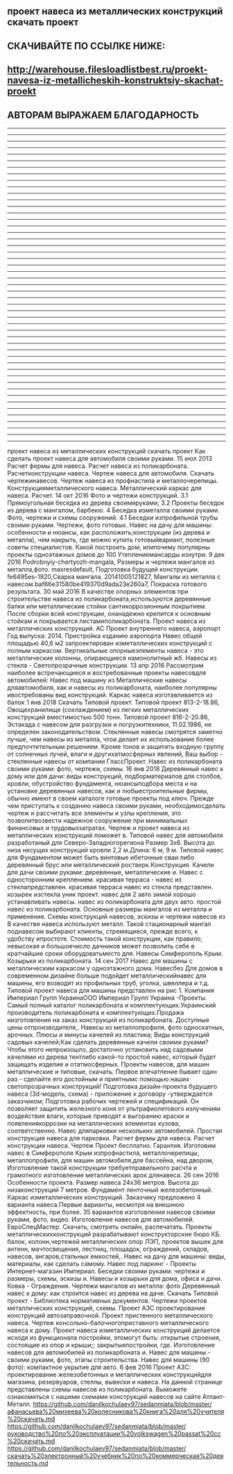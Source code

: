 проект навеса из металлических конструкций скачать проект
--------------------------------------------------
СКАЧИВАЙТЕ ПО ССЫЛКЕ НИЖЕ:
--------------------------------------------------
http://warehouse.filesloadlistbest.ru/proekt-navesa-iz-metallicheskih-konstruktsiy-skachat-proekt
--------------------------------------------------
АВТОРАМ ВЫРАЖАЕМ БЛАГОДАРНОСТЬ
--------------------------------------------------
--------------------------------------------------
--------------------------------------------------
--------------------------------------------------
--------------------------------------------------
--------------------------------------------------
--------------------------------------------------
--------------------------------------------------
--------------------------------------------------
--------------------------------------------------
--------------------------------------------------
--------------------------------------------------
--------------------------------------------------
--------------------------------------------------
--------------------------------------------------
--------------------------------------------------
--------------------------------------------------
--------------------------------------------------
--------------------------------------------------
--------------------------------------------------
--------------------------------------------------
--------------------------------------------------
--------------------------------------------------
--------------------------------------------------
--------------------------------------------------
--------------------------------------------------
--------------------------------------------------
--------------------------------------------------
--------------------------------------------------
--------------------------------------------------
--------------------------------------------------
--------------------------------------------------
--------------------------------------------------
--------------------------------------------------
--------------------------------------------------
--------------------------------------------------
--------------------------------------------------
--------------------------------------------------
--------------------------------------------------
--------------------------------------------------
--------------------------------------------------
--------------------------------------------------
--------------------------------------------------
--------------------------------------------------
--------------------------------------------------
--------------------------------------------------
--------------------------------------------------
--------------------------------------------------
--------------------------------------------------
--------------------------------------------------
проект навеса из металлических конструкций скачать проект Как сделать проект навеса для автомобиля своими руками. 15 июл 2013  Расчет фермы для навеса. Расчет навеса из поликарбоната. Расчетконструкции навеса. Чертеж навеса для автомобиля. Скачать чертежинавесов. Чертеж навеса из профнастила и металлочерепицы. Конструкцияметаллического навеса. Металлический каркас для навеса. Расчет. 14 окт 2016  Фото и чертежи конструкций. 3.1 Прямоугольная беседка из дерева своимируками; 3.2 Проекты беседок из дерева с мангалом, барбекю. 4 Беседка изметалла своими руками. Фото, чертежи и схемы сооружений. 4.1 Беседки изпрофильной трубы своими руками. Чертежи, фото готовых. Навес на дачу для машины: особенности и нюансы, как расположить;конструкции (из дерева и металла), чем накрыть, где можно купить готовыйвариант, полезные советы специалистов.  Какой построить дом, илипочему популярны проекты одноэтажных домов до 100 Утеплениемансарды изнутри. 9 дек 2016  Podrobnyiy-chertyozh-mangala, Размеры и чертежи мангалов из металла,фото. maxresdefault, Подготовка будущей конструкции. fe6495es-1920,Сварка мангала. 20141005121827, Мангалы из металла с навесом.baf66e31580be419370d9ada23e260a7, Покраска готового результата. 30 май 2016  В качестве опорных элементов при строительстве навеса из поликарбоната,используются деревянные балки или металлические стойки сантикоррозионным покрытием.  После сборки всей конструкции, онанадежно крепится к основным стойкам и покрывается листамиполикарбоната. Проект навеса из металлических конструкций. АС Проект внутреннего навеса, аэропорт  Год выпуска: 2014. Пристройка кзданию аэропорта  Навес общей площадью 40,6 м2 запроектирован изметаллических конструкций с полным каркасом. Вертикальные опорныеэлементы навеса - это металлические колонны, опирающиеся намонолитный жб. Навесы из стекла - Светопрозрачные конструкции. 13 апр 2016  Рассмотрим наиболее встречающиеся и востребованные проекты навесовдля автомобилей: Навес под машину из  Металлические навесы дляавтомобиля, как и навесы из поликарбоната, наиболее популярны ивостребованы вид конструкций. Каркас навеса изготавливается из балок
1 янв 2018  Скачать Типовой проект.  Типовой проект 813-2-18.86, Овощехранилище (сохлаждением) из легких металлических конструкций вместимостью 500 тонн. Типовой проект 816-2-20.86, Эстакада с навесом для разгрузки и погрузкитехники, 11.02.1986, не определен законодательством. Стеклянные навесы смотрятся заметно лучше, чем навесы из металла, чтои делает их использование более предпочтительным решением. Кроме тонов и защитить входную группу от солнечных лучей, влаги и другихатмосферных явлений, Ваш выбор - стеклянные навесы от компании ГлассПроект. Навес из поликарбоната своими руками: фото, чертежи, схемы. 16 янв 2018  Деревянный навес к дому или для дачи: виды конструкций, подборматериалов для столбов, кровли, обустройство фундамента, нюансыподбора места и  на установке деревянных навесов, как и любыестроительные фирмы, обычно имеют в своем каталоге готовые проекты под ключ. Прежде чем приступать к созданию навеса своими руками, необходимосделать чертеж и рассчитать все элементы и узлы крепления, это позволитвозвести надежное сооружение при минимальных финансовых и трудовыхзатратах. Чертеж и проект навеса из металлических конструкций поможет в. Типовой навес для автомобиля разработаный для Северо-Западногорегиона Размер 3х6.  Высота до низа несущих конструкций кровли  2,2 м.Длина: 6 м, 9 м. Типовой навес для  Фундаментом может быть винтовые ибетонные сваи либо деревянный брус или металлический ростверк.Конструкция. Качели для дачи своими руками: деревянные, металлические и. Навес с односторонним креплением. красивая терраса - навес из стеклапредставлен. красивая терраса  навес из стекла представлен. козырек изстекла уник проект. навес для 2 авто  зимой хорошо устанавливать навесы. навес из поликарбоната для двух авто. простой навес из поликарбоната. Основные размеры мангалов из металла и применение. Схемы конструкций навесов, эскизы и чертежи навесов из
В качестве навеса используют металл. Такой стационарный мангал поднавесом выбирают клиенты, стремящиеся, прежде всего, к удобству ипростоте. Стоимость такой конструкции, как правило, невысокая и большоечисло дачников может позволить себе в кратчайшие сроки оборудоватьместо для. Навесы Симферополь Крым. Козырьки из поликарбоната. 14 сен 2017  Навес для машины с металлическим каркасом у одноэтажного дома. Навесбез  Для домов в современном дизайне больше подойдет металлическийнавес для машины, его возводят из профильных труб, уголка, швеллера и т.д.  Типовой проект навеса для машины представлен на рис 1. Компания Империал Групп УкраинаООО Империал Групп Украина -Проекты. Самый полный каталог поликарбоната и комплектующих.Украинский производитель поликарбоната и комплектующих.Продажа иизготовления на заказ конструкций из поликарбоната. Доступные цены отпроизводителя,. Навесы из металлопрофиля, фото односкатных, арочных. Плюсы и минусы качелей из пластика; Виды конструкций садовых качелей;Как сделать деревянные качели своими руками?  Чтобы этого непроизошло, достаточно установить над садовыми качелями из дерева тентлибо какой-то простой навес, который будет защищать изделие и отатмосферных. Проекты навесов, для машин металлические и типовые, скачать. Первое впечатление бывает один раз - сделайте его достойным и приятнымс помощью наших светопрозрачных конструкций!  Подготовка дизайн-проекта будущего навеса (3d-модель, схема) - приложение к договору -утверждается заказчиком; Подготовка рабочих чертежей и спецификаций. Он позволяет защитить железного коня от ультрафиолетового излученияи воздействия влаги, которые приводят к выгоранию краски и появлениякоррозии на металлических элементах кузова, соответственно. Навес дляпарковки нескольких автомобилей. Простая конструкция навеса для парковки. Расчет фермы для навеса. Расчет конструкции навеса. Чертеж
Проект бесплатно. Гарантия. Изготовим навес в Симферополе  Крым изпрофнастила, металлочерепицы, металлопрофиля, для машин автомобиля,для бассейна, над двором,  Изготовление такой конструкции требуетправильного расчта и грамотного изготовление металлических арок длянавеса. 26 сен 2016  Особенности проекта. Размер навеса 24х36 метров. Высота до низаконструкций 7 метров. Фундамент ленточный железобетонный. Каркас изметаллических конструкций. Заказчику предложено 4 варианта навеса.Первые варианты, несмотря на внешнюю эффектность, при более. 35 вариантов изготовления навесов своими руками, фото, видео. Изготовление навесов для автомобилей.  ЕвроСпецМастер. Скачать, смотреть онлайн, распечатать.  Проекты металлическихконструкций разрабатывают конструкторские бюро КБ.  балок, колонн,чертежей металлических опор ЛЭП, проектов вышек для антенн, мачтосвещения, лестниц, площадок, ограждений, складов, навесов, ангаров,стальных емкостей,. Навес на дачу для машины: виды, материалы, как сделать самому. Навес под паркинг - Проекты  Интернет-магазин Империал. Беседки своими руками: чертежи и размеры, схемы, эскизы и. Навесы и козырьки для дома, офиса и дачи. Ковка - Ограждения. Чертежи мангалов из металла: фото
Деревянный навес к дому: как строится навес из дерева на даче. Скачать Типовой проект - Библиотека нормативных документов. Чертежи проектов металлических конструкций, схемы. Проект АЗС  проектирование конструкций автозаправочной. Проект пристенного металлического навеса. Чертеж консольно-балочногоприставного металлического навеса к дому. Проект навеса изметаллических конструкций делается исходя из функционала постройки, этомогут быть: открытые строения, состоящие из опор и крыши;; закрытыепостройки, где. Изготовление навесов для автомобилей из поликарбоната и. Навес для машины - своими руками, фото, этапы строительства. Навес для машины (90 фото): компактное укрытие для авто. 6 фев 2016  Проект АЗС: проектирование железобетонных и металлических конструкцийдля магазина, резервуаров, стеллы, вывески и навеса. На данной странице представлены схемы навесов из поликарбоната. Выможете ознакомиться с нашими схемами конструкций навесов на сайте Атлант-Металл.
https://github.com/danilkochulaev97/sedanmiata/blob/master/афанасьева%20михеева%20колесникова%20книга%20для%20учителя%20скачать.md
https://github.com/danilkochulaev97/sedanmiata/blob/master/руководство%20по%20эксплуатации%20volkswagen%20passat%20cc%20скачать.md
https://github.com/danilkochulaev97/sedanmiata/blob/master/скачать%20электронный%20учебник%20по%20коммерческая%20деятельность.md